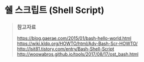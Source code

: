 # 쉘 스크립트 (Shell Script)

> ### 참고자료
> <https://blog.gaerae.com/2015/01/bash-hello-world.html>  
> <https://wiki.kldp.org/HOWTO/html/Adv-Bash-Scr-HOWTO/>  
> <http://lsit81.tistory.com/entry/Bash-Shell-Script>
> <http://woowabros.github.io/tools/2017/08/17/ost_bash.html>